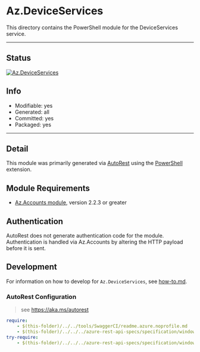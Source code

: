 <!-- region Generated -->
# Az.DeviceServices
This directory contains the PowerShell module for the DeviceServices service.

---
## Status
[![Az.DeviceServices](https://img.shields.io/powershellgallery/v/Az.DeviceServices.svg?style=flat-square&label=Az.DeviceServices "Az.DeviceServices")](https://www.powershellgallery.com/packages/Az.DeviceServices/)

## Info
- Modifiable: yes
- Generated: all
- Committed: yes
- Packaged: yes

---
## Detail
This module was primarily generated via [AutoRest](https://github.com/Azure/autorest) using the [PowerShell](https://github.com/Azure/autorest.powershell) extension.

## Module Requirements
- [Az.Accounts module](https://www.powershellgallery.com/packages/Az.Accounts/), version 2.2.3 or greater

## Authentication
AutoRest does not generate authentication code for the module. Authentication is handled via Az.Accounts by altering the HTTP payload before it is sent.

## Development
For information on how to develop for `Az.DeviceServices`, see [how-to.md](how-to.md).
<!-- endregion -->

### AutoRest Configuration
> see https://aka.ms/autorest

``` yaml
require:
    - $(this-folder)/../../tools/SwaggerCI/readme.azure.noprofile.md
    - $(this-folder)/../../../azure-rest-api-specs/specification/windowsiot/resource-manager/readme.md
try-require:
    - $(this-folder)/../../../azure-rest-api-specs/specification/windowsiot/resource-manager/readme.powershell.md
```
